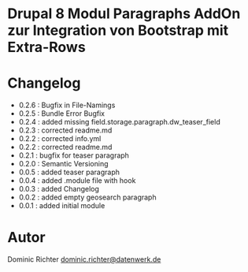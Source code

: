# Drupal 8 Modul Paragraphs AddOn zur Integration von Bootstrap mit Extra-Rows

# Changelog

* 0.2.6 : Bugfix in File-Namings
* 0.2.5 : Bundle Error Bugfix
* 0.2.4 : added missing field.storage.paragraph.dw_teaser_field
* 0.2.3 : corrected readme.md
* 0.2.2 : corrected info.yml
* 0.2.2 : corrected readme.md
* 0.2.1 : bugfix for teaser paragraph
* 0.2.0 : Semantic Versioning
* 0.0.5 : added teaser paragraph
* 0.0.4 : added .module file with hook
* 0.0.3 : added Changelog
* 0.0.2 : added empty geosearch paragraph
* 0.0.1 : added initial module

# Autor
Dominic Richter
dominic.richter@datenwerk.de
